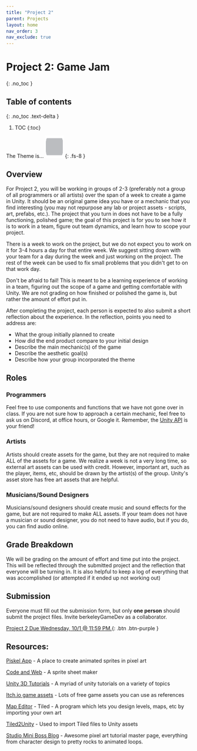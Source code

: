 ```yaml
---
title: "Project 2"
parent: Projects
layout: home
nav_order: 3
nav_exclude: true
---
```


# Project 2: Game Jam
{: .no_toc }

## Table of contents
{: .no_toc .text-delta }

1. TOC
{:toc}

The Theme is... <img src="images/censor.png" alt="dunno" width="50" height="60">
{: .fs-8 }

<!-- Replace with <span style="color:DodgerBlue">**THEME**</span>! -->

## Overview
For Project 2, you will be working in groups of 2-3 (preferably not a group of all programmers or all artists) over the span of a week to create a game in Unity. It should be an original game idea you have or a mechanic that you find interesting (you may not repurpose any lab or project assets - scripts, art, prefabs, etc.). The project that you turn in does not have to be a fully functioning, polished game; the goal of this project is for you to see how it is to work in a team, figure out team dynamics, and learn how to scope your project.
	
There is a week to work on the project, but we do not expect you to work on it for 3-4 hours a day for that entire week. We suggest sitting down with your team for a day during the week and just working on the project. The rest of the week can be used to fix small problems that you didn't get to on that work day. 

Don't be afraid to fail! This is meant to be a learning experience of working in a team, figuring out the scope of a game and getting comfortable with Unity. We are not grading on how finished or polished the game is, but rather the amount of effort put in.

After completing the project, each person is expected to also submit a short reflection about the experience. In the reflection, points you need to address are:
* What the group initially planned to create
* How did the end product compare to your initial design
* Describe the main mechanic(s) of the game
* Describe the aesthetic goal(s)
* Describe how your group incorporated the theme

<!-- ## Themes/Ideas
To better emulate the game jam experience, you are required to incorporate the theme of **Reboot**! It should be easy to tell how your group followed the theme at a glance, but you are given the opportunity to elaborate in the reflection regardless. -->

## Roles

### Programmers
Feel free to use components and functions that we have not gone over in class. If you are not sure how to approach a certain mechanic, feel free to ask us on Discord, at office hours, or Google it. Remember, the [Unity API] is your friend!


### Artists
Artists should create assets for the game, but they are not required to make ALL of the assets for a game. We realize a week is not a very long time, so external art assets can be used with credit. However, important art, such as the player, items, etc, should be drawn by the artist(s) of the group. Unity's asset store has free art assets that are helpful.

### Musicians/Sound Designers
Musicians/sound designers should create music and sound effects for the game, but are not required to make ALL assets. If your team does not have a musician or sound designer, you do not need to have audio, but if you do, you can find audio online.

## Grade Breakdown
We will be grading on the amount of effort and time put into the project. This will be reflected through the submitted project and the reflection that everyone will be turning in. It is also helpful to keep a log of everything that was accomplished (or attempted if it ended up not working out)

## Submission

Everyone must fill out the submission form, but only **one person** should submit the project files. Invite berkeleyGameDev as a collaborator.

[Project 2 Due Wednesday, 10/1 @ 11:59 PM.](https://tinyurl.com/f25proj2){: .btn .btn-purple }

## Resources:

[Piskel App] - A place to create animated sprites in pixel art

[Code and Web] - A sprite sheet maker

[Unity 3D Tutorials] - A myriad of unity tutorials on a variety of topics

[Itch.io game assets] - Lots of free game assets you can use as references

[Map Editor] - Tiled - A program which lets you design levels, maps, etc by importing your own art

[Tiled2Unity] - Used to import Tiled files to Unity assets

[Studio Mini Boss Blog] - Awesome pixel art tutorial master page, everything from character design to pretty rocks to animated loops.



[Piskel App]: https://www.piskelapp.com/ 
[Code and Web]: https://www.codeandweb.com/texturepacker
[Unity 3D Tutorials]: https://unity3d.com/learn/tutorials
[Itch.io game assets]: https://itch.io/game-assets/free
[Map Editor]: http://www.mapeditor.org
[Tiled2Unity]: http://www.seanba.com/tiled2unity
[Studio Mini Boss Blog]: http://blog.studiominiboss.com/pixelart

[Unity API]: https://docs.unity3d.com/ScriptReference/
[Google Form]: https://tinyurl.com/sp25p2submit